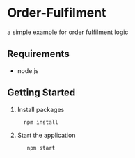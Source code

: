 # Order-Fulfilment
a simple example for order fulfilment logic
## Requirements
- node.js
## Getting Started
1. Install packages

    ```bash
      npm install
    ```

2. Start the application
   ```bash
      npm start
    ```